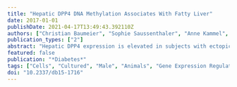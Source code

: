 ```yaml
---
title: "Hepatic DPP4 DNA Methylation Associates With Fatty Liver"
date: 2017-01-01
publishDate: 2021-04-17T13:49:43.392110Z
authors: ["Christian Baumeier", "Sophie Saussenthaler", "Anne Kammel", "Markus Jähnert", "Luisa Schlüter", "Deike Hesse", "Mickaël Canouil", "Stephane Lobbens", "Robert Caiazzo", "Violeta Raverdy", "François Pattou", "Emma Nilsson", "Jussi Pihlajamäki", "Charlotte Ling", "Philippe Froguel", "Annette Schürmann", "Robert W. Schwenk"]
publication_types: ["2"]
abstract: "Hepatic DPP4 expression is elevated in subjects with ectopic fat accumulation in the liver. However, whether increased dipeptidyl peptidase 4 (DPP4) is involved in the pathogenesis or is rather a consequence of metabolic disease is not known. We therefore studied the transcriptional regulation of hepatic Dpp4 in young mice prone to diet-induced obesity. Already at 6 weeks of age, expression of hepatic Dpp4 was increased in mice with high weight gain, independent of liver fat content. In the same animals, methylation of four intronic CpG sites was decreased, amplifying glucose-induced transcription of hepatic Dpp4 In older mice, hepatic triglyceride content was increased only in animals with elevated Dpp4 expression. Expression and release of DPP4 were markedly higher in the liver compared with adipose depots. Analysis of human liver biopsy specimens revealed a correlation of DPP4 expression and DNA methylation to stages of hepatosteatosis and nonalcoholic steatohepatitis. In summary, our results indicate a crucial role of the liver in participation to systemic DPP4 levels. Furthermore, the data show that glucose-induced expression of Dpp4 in the liver is facilitated by demethylation of the Dpp4 gene early in life. This might contribute to early deteriorations in hepatic function, which in turn result in metabolic disease such as hepatosteatosis later in life."
featured: false
publication: "*Diabetes*"
tags: ["Cells", "Cultured", "Male", "Animals", "Gene Expression Regulation", "Liver", "Mice", "Blotting", "Western", "Cell Line", "CpG Islands", "Dipeptidyl Peptidase 4", "DNA Methylation", "Fatty Liver", "Glucose", "Hepatocytes", "Immunohistochemistry", "Mice", "Inbred C57BL", "Non-alcoholic Fatty Liver Disease", "Triglycerides"]
doi: "10.2337/db15-1716"
---
```



